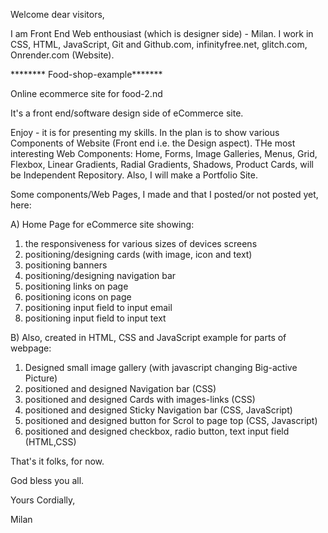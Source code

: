 


Welcome dear visitors,

I am Front End Web enthousiast (which is designer side) - Milan. I work in CSS, HTML, JavaScript, Git and Github.com, infinityfree.net, glitch.com, Onrender.com (Website). 


******** Food-shop-example*******

Online ecommerce site for food-2.nd

It's a front end/software design side of eCommerce site.

Enjoy - it is for presenting my skills. In the plan is to show various Components of Website (Front end i.e. the Design aspect). THe most interesting Web Components: Home, Forms, Image Galleries, Menus, Grid, Flexbox, Linear Gradients, Radial Gradients, Shadows, Product Cards, will be Independent Repository. Also, I will make a Portfolio Site.


Some components/Web Pages, I made and that I posted/or not posted yet, here:

A) Home Page for eCommerce site showing:
 1. the responsiveness for various sizes of devices screens
 2. positioning/designing cards (with image, icon and text)
 3. positioning banners 
 4. positioning/designing navigation bar
 5. positioning links on page
 6. positioning icons on page
 7. positioning input field to input email
 8. positioning input field to input text
  
B) Also, created in HTML, CSS and JavaScript example for parts of webpage: 
 1. Designed small image gallery (with javascript changing Big-active Picture)
 2. positioned and designed  Navigation bar (CSS)
 3. positioned and designed Cards with images-links (CSS)
 4. positioned and designed Sticky Navigation bar (CSS, JavaScript)
 6. positioned and designed button for Scrol to page top (CSS, Javascript)  
 7. positioned and designed checkbox, radio button, text input field (HTML,CSS)
  

That's it folks, for now.

God bless you all.



Yours Cordially,

Milan
 



